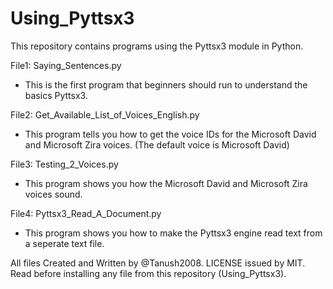 # Using_Pyttsx3 
This repository contains programs using the Pyttsx3 module in Python.

File1: Saying_Sentences.py
* This is the first program that beginners should run to understand the basics Pyttsx3.

File2: Get_Available_List_of_Voices_English.py
* This program tells you how to get the voice IDs for the Microsoft David and Microsoft Zira voices.  (The default voice is Microsoft David)

File3: Testing_2_Voices.py
* This program shows you how the Microsoft David and Microsoft Zira voices sound.

File4: Pyttsx3_Read_A_Document.py
* This program shows you how to make the Pyttsx3 engine read text from a seperate text file.


All files Created and Written by @Tanush2008. 
LICENSE issued by MIT. Read before installing any file from this repository (Using_Pyttsx3).
